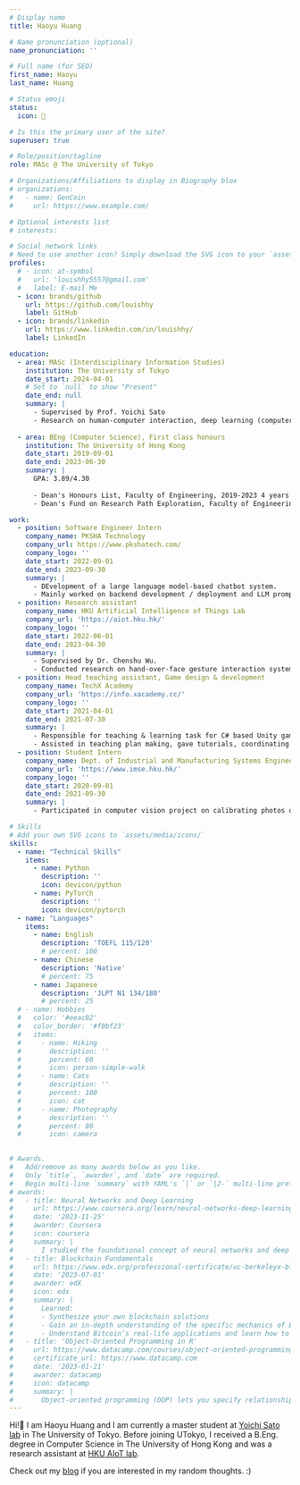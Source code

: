 ```yaml
---
# Display name
title: Haoyu Huang

# Name pronunciation (optional)
name_pronunciation: ''

# Full name (for SEO)
first_name: Haoyu
last_name: Huang

# Status emoji
status:
  icon: 🐳

# Is this the primary user of the site?
superuser: true

# Role/position/tagline
role: MASc @ The University of Tokyo

# Organizations/Affiliations to display in Biography blox
# organizations:
#   - name: GenCoin
#     url: https://www.example.com/

# Optional interests list
# interests:

# Social network links
# Need to use another icon? Simply download the SVG icon to your `assets/media/icons/` folder.
profiles:
  # - icon: at-symbol
  #   url: 'louishhy5557@gmail.com'
  #   label: E-mail Me
  - icon: brands/github
    url: https://github.com/louishhy
    label: GitHub
  - icon: brands/linkedin
    url: https://www.linkedin.com/in/louishhy/
    label: LinkedIn

education:
  - area: MASc (Interdisciplinary Information Studies)
    institution: The University of Tokyo
    date_start: 2024-04-01
    # Set to `null` to show "Present"
    date_end: null
    summary: |
      - Supervised by Prof. Yoichi Sato
      - Research on human-computer interaction, deep learning (computer vision)
  
  - area: BEng (Computer Science), First class honours
    institution: The University of Hong Kong
    date_start: 2019-09-01
    date_end: 2023-06-30
    summary: |
      GPA: 3.89/4.30
      
      - Dean's Honours List, Faculty of Engineering, 2019-2023 4 years consecutive
      - Dean's Fund on Research Path Exploration, Faculty of Engineering, 2022

work:
  - position: Software Engineer Intern
    company_name: PKSHA Technology
    company_url: https://www.pkshatech.com/
    company_logo: ''
    date_start: 2022-09-01
    date_end: 2023-09-30
    summary: |
      - DEvelopment of a large language model-based chatbot system.
      - Mainly worked on backend development / deployment and LLM prompt engineering.
  - position: Research assistant
    company_name: HKU Artificial Intelligence of Things Lab
    company_url: 'https://aiot.hku.hk/'
    company_logo: ''
    date_start: 2022-06-01
    date_end: 2023-04-30
    summary: |
      - Supervised by Dr. Chenshu Wu.
      - Conducted research on hand-over-face gesture interaction system using deep learning and computer vision.
  - position: Head teaching assistant, Game design & development
    company_name: TechX Academy
    company_url: 'https://info.xacademy.cc/'
    company_logo: ''
    date_start: 2021-04-01
    date_end: 2021-07-30
    summary: |
      - Responsible for teaching & learning task for C# based Unity game design and development.
      - Assisted in teaching plan making, gave tutorials, coordinating TAs and aiding students in finishing their capstone hackathon.
  - position: Student Intern
    company_name: Dept. of Industrial and Manufacturing Systems Engineering, The University of Hong Kong
    company_url: 'https://www.imse.hku.hk/'
    company_logo: ''
    date_start: 2020-09-01
    date_end: 2021-09-30
    summary: |
      - Participated in computer vision project on calibrating photos of everyday object with virtual 3D models.

# Skills
# Add your own SVG icons to `assets/media/icons/`
skills:
  - name: "Technical Skills"
    items:
      - name: Python
        description: ''
        icon: devicon/python
      - name: PyTorch
        description: ''
        icon: devicon/pytorch
  - name: "Languages"
    items:
      - name: English
        description: 'TOEFL 115/120'
        # percent: 100
      - name: Chinese
        description: 'Native'
        # percent: 75
      - name: Japanese
        description: 'JLPT N1 134/180'
        # percent: 25
  # - name: Hobbies
  #   color: '#eeac02'
  #   color_border: '#f0bf23'
  #   items:
  #     - name: Hiking
  #       description: ''
  #       percent: 60
  #       icon: person-simple-walk
  #     - name: Cats
  #       description: ''
  #       percent: 100
  #       icon: cat
  #     - name: Photography
  #       description: ''
  #       percent: 80
  #       icon: camera
      

# Awards.
#   Add/remove as many awards below as you like.
#   Only `title`, `awarder`, and `date` are required.
#   Begin multi-line `summary` with YAML's `|` or `|2-` multi-line prefix and indent 2 spaces below.
# awards:
#   - title: Neural Networks and Deep Learning
#     url: https://www.coursera.org/learn/neural-networks-deep-learning
#     date: '2023-11-25'
#     awarder: Coursera
#     icon: coursera
#     summary: |
#       I studied the foundational concept of neural networks and deep learning. By the end, I was familiar with the significant technological trends driving the rise of deep learning; build, train, and apply fully connected deep neural networks; implement efficient (vectorized) neural networks; identify key parameters in a neural network’s architecture; and apply deep learning to your own applications.
#   - title: Blockchain Fundamentals
#     url: https://www.edx.org/professional-certificate/uc-berkeleyx-blockchain-fundamentals
#     date: '2023-07-01'
#     awarder: edX
#     icon: edx
#     summary: |
#       Learned:
#       - Synthesize your own blockchain solutions
#       - Gain an in-depth understanding of the specific mechanics of Bitcoin
#       - Understand Bitcoin’s real-life applications and learn how to attack and destroy Bitcoin, Ethereum, smart contracts and Dapps, and alternatives to Bitcoin’s Proof-of-Work consensus algorithm
#   - title: 'Object-Oriented Programming in R'
#     url: https://www.datacamp.com/courses/object-oriented-programming-with-s3-and-r6-in-r
#     certificate_url: https://www.datacamp.com
#     date: '2023-01-21'
#     awarder: datacamp
#     icon: datacamp
#     summary: |
#       Object-oriented programming (OOP) lets you specify relationships between functions and the objects that they can act on, helping you manage complexity in your code. This is an intermediate level course, providing an introduction to OOP, using the S3 and R6 systems. S3 is a great day-to-day R programming tool that simplifies some of the functions that you write. R6 is especially useful for industry-specific analyses, working with web APIs, and building GUIs.
---
```


Hi!👋 I am Haoyu Huang and I am currently a master student at [Yoichi Sato lab](https://www.ut-vision.org/sato-lab/) in The University of Tokyo. Before joining UTokyo, I received a B.Eng. degree in Computer Science in The University of Hong Kong and was a research assistant at [HKU AIoT lab](https://aiot.hku.hk/).

Check out my [blog](https://blog.louishhy.com) if you are interested in my random thoughts. :)
